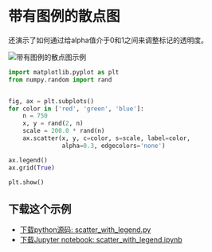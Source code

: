 # 带有图例的散点图

还演示了如何通过给alpha值介于0和1之间来调整标记的透明度。

![带有图例的散点图示例](https://matplotlib.org/_images/sphx_glr_scatter_with_legend_001.png)

```python
import matplotlib.pyplot as plt
from numpy.random import rand


fig, ax = plt.subplots()
for color in ['red', 'green', 'blue']:
    n = 750
    x, y = rand(2, n)
    scale = 200.0 * rand(n)
    ax.scatter(x, y, c=color, s=scale, label=color,
               alpha=0.3, edgecolors='none')

ax.legend()
ax.grid(True)

plt.show()
```

## 下载这个示例

- [下载python源码: scatter_with_legend.py](https://matplotlib.org/_downloads/scatter_with_legend.py)
- [下载Jupyter notebook: scatter_with_legend.ipynb](https://matplotlib.org/_downloads/scatter_with_legend.ipynb)
